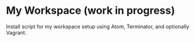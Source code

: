 My Workspace (work in progress)
=========

Install script for my workspace setup using Atom, Terminator, and optionally Vagrant.
